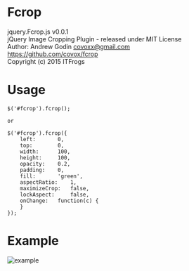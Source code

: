 # Fcrop
 jquery.Fcrop.js v0.0.1<br />
 jQuery Image Cropping Plugin - released under MIT License<br />
 Author: Andrew Godin <covoxx@gmail.com><br />
 https://github.com/covox/fcrop<br />
 Copyright (c) 2015 ITFrogs<br />

# Usage

    $('#fcrop').fcrop();
    
    or
    
    $('#fcrop').fcrop({
        left: 		0,
        top: 		0,
        width: 		100,
        height: 	100,
        opacity: 	0.2,
        padding: 	0,
        fill: 		'green',
        aspectRatio: 	1,
        maximizeCrop: 	false,
        lockAspect: 	false,
        onChange: 	function(c) {
        }
    });

# Example
<p>
    <img src="http://i.imgur.com/cwyFZqK.png" alt="example" />
</p>

